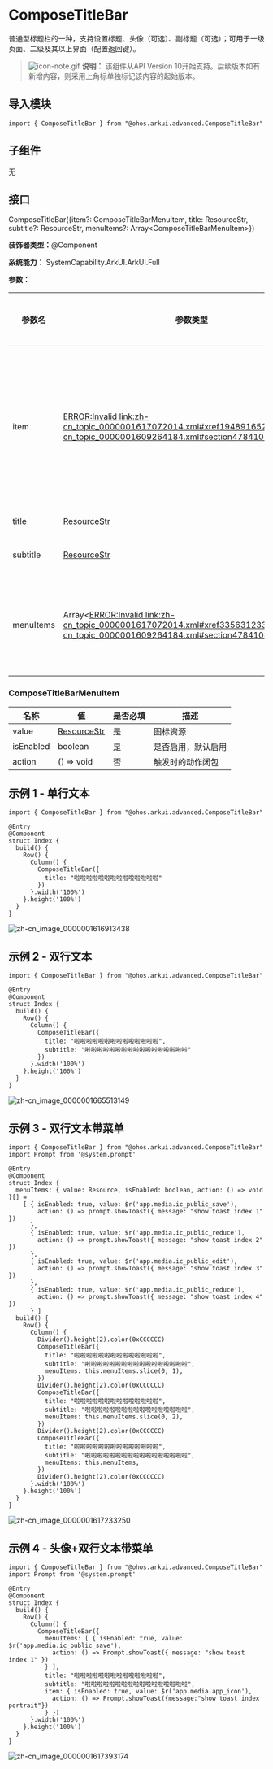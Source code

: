 # ComposeTitleBar


普通型标题栏的一种，支持设置标题、头像（可选）、副标题（可选）；可用于一级页面、二级及其以上界面（配置返回键）。


> ![icon-note.gif](public_sys-resources/icon-note.gif) **说明：**
> 该组件从API Version 10开始支持。后续版本如有新增内容，则采用上角标单独标记该内容的起始版本。


## 导入模块

```
import { ComposeTitleBar } from "@ohos.arkui.advanced.ComposeTitleBar"
```


## 子组件

无


## 接口

ComposeTitleBar({item?: ComposeTitleBarMenuItem, title: ResourceStr, subtitle?: ResourceStr, menuItems?: Array&lt;ComposeTitleBarMenuItem&gt;})

**装饰器类型：**\@Component

**系统能力：** SystemCapability.ArkUI.ArkUI.Full

**参数：**

| 参数名 | 参数类型 | 必选 | 参数描述 | 
| -------- | -------- | -------- | -------- |
| item | [ERROR:Invalid&nbsp;link:zh-cn_topic_0000001617072014.xml#xref1948916525328,link:zh-cn_topic_0000001609264184.xml#section478410410453](zh-cn_topic_0000001609264184.xml#section478410410453) | 否 | 用于左侧头像的单个菜单项目 | 
| title | [ResourceStr](https://docs.openharmony.cn/pages/v4.0/zh-cn/application-dev/reference/arkui-ts/ts-types.md/#resourcestr) | 是 | 标题 | 
| subtitle | [ResourceStr](https://docs.openharmony.cn/pages/v4.0/zh-cn/application-dev/reference/arkui-ts/ts-types.md/#resourcestr) | 否 | 副标题 | 
| menuItems | Array&lt;[ERROR:Invalid&nbsp;link:zh-cn_topic_0000001617072014.xml#xref33563123310,link:zh-cn_topic_0000001609264184.xml#section478410410453](zh-cn_topic_0000001609264184.xml#section478410410453)&gt; | 否 | 右侧菜单项目列表 | 


### ComposeTitleBarMenuItem

| 名称 | 值 | 是否必填 | 描述 | 
| -------- | -------- | -------- | -------- |
| value | [ResourceStr](https://docs.openharmony.cn/pages/v4.0/zh-cn/application-dev/reference/arkui-ts/ts-types.md/#resourcestr) | 是 | 图标资源 | 
| isEnabled | boolean | 是 | 是否启用，默认启用 | 
| action | ()&nbsp;=&gt;&nbsp;void | 否 | 触发时的动作闭包 | 


## 示例 1 - 单行文本

```
import { ComposeTitleBar } from "@ohos.arkui.advanced.ComposeTitleBar"

@Entry
@Component
struct Index {
  build() {
    Row() {
      Column() {
        ComposeTitleBar({
          title: "啦啦啦啦啦啦啦啦啦啦啦啦啦啦"
        })
      }.width('100%')
    }.height('100%')
  }
}
```

![zh-cn_image_0000001616913438](figures/zh-cn_image_0000001616913438.png)


## 示例 2 - 双行文本

```
import { ComposeTitleBar } from "@ohos.arkui.advanced.ComposeTitleBar"

@Entry
@Component
struct Index {
  build() {
    Row() {
      Column() {
        ComposeTitleBar({
          title: "啦啦啦啦啦啦啦啦啦啦啦啦啦啦",
          subtitle: "啦啦啦啦啦啦啦啦啦啦啦啦啦啦啦啦啦"
        })
      }.width('100%')
    }.height('100%')
  }
}
```

![zh-cn_image_0000001665513149](figures/zh-cn_image_0000001665513149.png)


## 示例 3 - 双行文本带菜单

```
import { ComposeTitleBar } from "@ohos.arkui.advanced.ComposeTitleBar"
import Prompt from '@system.prompt'

@Entry
@Component
struct Index {
  menuItems: { value: Resource, isEnabled: boolean, action: () => void }[] =
    [ { isEnabled: true, value: $r('app.media.ic_public_save'),
        action: () => prompt.showToast({ message: "show toast index 1" })
      },
      { isEnabled: true, value: $r('app.media.ic_public_reduce'),
        action: () => prompt.showToast({ message: "show toast index 2" })
      },
      { isEnabled: true, value: $r('app.media.ic_public_edit'),
        action: () => prompt.showToast({ message: "show toast index 3" })
      },
      { isEnabled: true, value: $r('app.media.ic_public_reduce'),
        action: () => prompt.showToast({ message: "show toast index 4" })
      } ]
  build() {
    Row() {
      Column() {
        Divider().height(2).color(0xCCCCCC)
        ComposeTitleBar({
          title: "啦啦啦啦啦啦啦啦啦啦啦啦啦啦",
          subtitle: "啦啦啦啦啦啦啦啦啦啦啦啦啦啦啦啦啦",
          menuItems: this.menuItems.slice(0, 1),
        })
        Divider().height(2).color(0xCCCCCC)
        ComposeTitleBar({
          title: "啦啦啦啦啦啦啦啦啦啦啦啦啦啦",
          subtitle: "啦啦啦啦啦啦啦啦啦啦啦啦啦啦啦啦啦",
          menuItems: this.menuItems.slice(0, 2),
        })
        Divider().height(2).color(0xCCCCCC)
        ComposeTitleBar({
          title: "啦啦啦啦啦啦啦啦啦啦啦啦啦啦",
          subtitle: "啦啦啦啦啦啦啦啦啦啦啦啦啦啦啦啦啦",
          menuItems: this.menuItems,
        })
        Divider().height(2).color(0xCCCCCC)
      }.width('100%')
    }.height('100%')
  }
}
```

![zh-cn_image_0000001617233250](figures/zh-cn_image_0000001617233250.png)


## 示例 4 - 头像+双行文本带菜单

```
import { ComposeTitleBar } from "@ohos.arkui.advanced.ComposeTitleBar"
import Prompt from '@system.prompt'

@Entry
@Component
struct Index {
  build() {
    Row() {
      Column() {
        ComposeTitleBar({
          menuItems: [ { isEnabled: true, value: $r('app.media.ic_public_save'),
            action: () => Prompt.showToast({ message: "show toast index 1" })
          } ],
          title: "啦啦啦啦啦啦啦啦啦啦啦啦啦啦",
          subtitle: "啦啦啦啦啦啦啦啦啦啦啦啦啦啦啦啦啦",
          item: { isEnabled: true, value: $r('app.media.app_icon'),
            action: () => Prompt.showToast({message:"show toast index portrait"})
          } })
      }.width('100%')
    }.height('100%')
  }
}
```

![zh-cn_image_0000001617393174](figures/zh-cn_image_0000001617393174.png)
